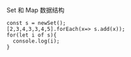 Set 和 Map 数据结构

```
const s = newSet();
[2,3,4,3,3,4,5].forEach(x=> s.add(x));
for(let i of s){
  console.log(i);
}

```
